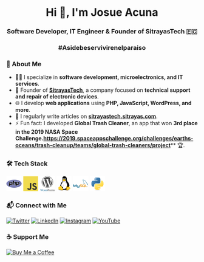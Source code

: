 <h1 align="center">Hi 👋, I'm Josue Acuna</h1>
<h3 align="center">Software Developer, IT Engineer & Founder of SitrayasTech 🇪🇨</h3>
<h3 align="center">#Asidebeservivirenelparaiso</h3>


### 🚀 About Me
- 👨‍💻 I specialize in **software development, microelectronics, and IT services**.  
- 🏢 Founder of **[SitrayasTech](https://sitrayastech.sitrayas.com)**, a company focused on **technical support and repair of electronic devices**.  
- 🌐 I develop **web applications** using **PHP, JavaScript, WordPress, and more**.  
- 📝 I regularly write articles on **[sitrayastech.sitrayas.com](https://sitrayastech.sitrayas.com)**.  
- ⚡ Fun fact: I developed **Global Trash Cleaner**, an app that won **3rd place in the 2019 NASA Space Challenge.https://2019.spaceappschallenge.org/challenges/earths-oceans/trash-cleanup/teams/global-trash-cleaners/project**** 🏆.  

### 🛠️ Tech Stack
<p align="left">
  <img src="https://raw.githubusercontent.com/devicons/devicon/master/icons/php/php-original.svg" alt="PHP" width="40" height="40"/>
  <img src="https://raw.githubusercontent.com/devicons/devicon/master/icons/javascript/javascript-original.svg" alt="JavaScript" width="40" height="40"/>
  <img src="https://raw.githubusercontent.com/devicons/devicon/master/icons/wordpress/wordpress-original.svg" alt="WordPress" width="40" height="40"/>
  <img src="https://raw.githubusercontent.com/devicons/devicon/master/icons/linux/linux-original.svg" alt="Linux" width="40" height="40"/>
  <img src="https://raw.githubusercontent.com/devicons/devicon/master/icons/mysql/mysql-original-wordmark.svg" alt="MySQL" width="40" height="40"/>
  <img src="https://raw.githubusercontent.com/devicons/devicon/master/icons/python/python-original.svg" alt="Python" width="40" height="40"/>
</p>

### 📬 Connect with Me
<p align="left">
  <a href="https://twitter.com/sitrayas" target="blank"><img src="https://raw.githubusercontent.com/rahuldkjain/github-profile-readme-generator/master/src/images/icons/Social/twitter.svg" alt="Twitter" width="40"/></a>
  <a href="https://linkedin.com/in/josueacuna" target="blank"><img src="https://raw.githubusercontent.com/rahuldkjain/github-profile-readme-generator/master/src/images/icons/Social/linked-in-alt.svg" alt="LinkedIn" width="40"/></a>
  <a href="https://instagram.com/sitrayas" target="blank"><img src="https://raw.githubusercontent.com/rahuldkjain/github-profile-readme-generator/master/src/images/icons/Social/instagram.svg" alt="Instagram" width="40"/></a>
  <a href="https://www.youtube.com/c/sitrayastv" target="blank"><img src="https://raw.githubusercontent.com/rahuldkjain/github-profile-readme-generator/master/src/images/icons/Social/youtube.svg" alt="YouTube" width="40"/></a>
</p>

### ☕ Support Me
<p><a href="https://www.buymeacoffee.com/sitrayas"> <img src="https://cdn.buymeacoffee.com/buttons/v2/default-yellow.png" height="50" width="210" alt="Buy Me a Coffee" /></a></p>


